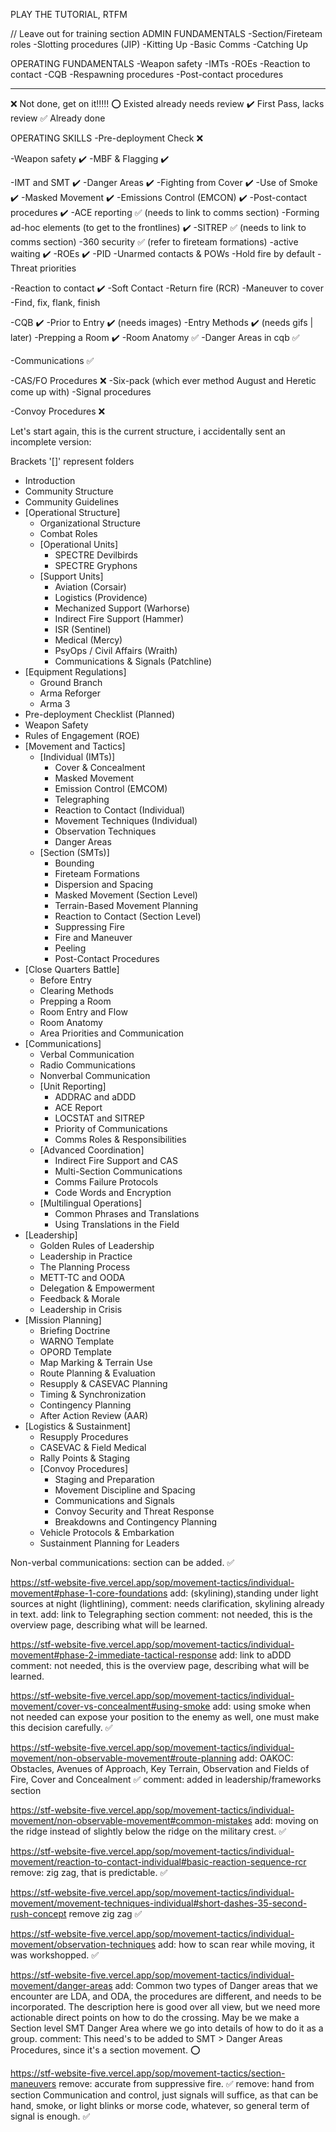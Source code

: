 PLAY THE TUTORIAL, RTFM

// Leave out for training section
ADMIN FUNDAMENTALS
-Section/Fireteam roles
-Slotting procedures (JIP)
-Kitting Up
-Basic Comms
-Catching Up

OPERATING FUNDAMENTALS
-Weapon safety
-IMTs
-ROEs
-Reaction to contact
-CQB
-Respawning procedures
-Post-contact procedures

---

❌ Not done, get on it!!!!!
⭕ Existed already needs review
✔️ First Pass, lacks review
✅ Already done

OPERATING SKILLS
-Pre-deployment Check ❌

-Weapon safety ✔️
-MBF & Flagging ✔️

-IMT and SMT ✔️
-Danger Areas ✔️
-Fighting from Cover ✔️
-Use of Smoke ✔️
-Masked Movement ✔️
-Emissions Control (EMCON) ✔️
-Post-contact procedures ✔️
-ACE reporting ✅ (needs to link to comms section)
-Forming ad-hoc elements (to get to the frontlines) ✔️
-SITREP ✅ (needs to link to comms section)
-360 security ✅ (refer to fireteam formations)
-active waiting ✔️
-ROEs ✔️
-PID
-Unarmed contacts & POWs
-Hold fire by default
-Threat priorities

-Reaction to contact ✔️
-Soft Contact
-Return fire (RCR)
-Maneuver to cover
-Find, fix, flank, finish

-CQB ✔️
-Prior to Entry ✔️ (needs images)
-Entry Methods ✔️ (needs gifs | later)
-Prepping a Room ✔️
-Room Anatomy ✅
-Danger Areas in cqb ✅

-Communications ✅

-CAS/FO Procedures ❌
-Six-pack (which ever method August and Heretic come up with)
-Signal procedures

-Convoy Procedures ❌

Let's start again, this is the current structure, i accidentally sent an incomplete version:

Brackets '[]' represent folders

- Introduction
- Community Structure
- Community Guidelines
- [Operational Structure]
  - Organizational Structure
  - Combat Roles
  - [Operational Units]
    - SPECTRE Devilbirds
    - SPECTRE Gryphons
  - [Support Units]
    - Aviation (Corsair)
    - Logistics (Providence)
    - Mechanized Support (Warhorse)
    - Indirect Fire Support (Hammer)
    - ISR (Sentinel)
    - Medical (Mercy)
    - PsyOps / Civil Affairs (Wraith)
    - Communications & Signals (Patchline)
- [Equipment Regulations]
  - Ground Branch
  - Arma Reforger
  - Arma 3
- Pre-deployment Checklist (Planned)
- Weapon Safety
- Rules of Engagement (ROE)
- [Movement and Tactics]
  - [Individual (IMTs)]
    - Cover & Concealment
    - Masked Movement
    - Emission Control (EMCOM)
    - Telegraphing
    - Reaction to Contact (Individual)
    - Movement Techniques (Individual)
    - Observation Techniques
    - Danger Areas
  - [Section (SMTs)]
    - Bounding
    - Fireteam Formations
    - Dispersion and Spacing
    - Masked Movement (Section Level)
    - Terrain-Based Movement Planning
    - Reaction to Contact (Section Level)
    - Suppressing Fire
    - Fire and Maneuver
    - Peeling
    - Post-Contact Procedures
- [Close Quarters Battle]
  - Before Entry
  - Clearing Methods
  - Prepping a Room
  - Room Entry and Flow
  - Room Anatomy
  - Area Priorities and Communication
- [Communications]
  - Verbal Communication
  - Radio Communications
  - Nonverbal Communication
  - [Unit Reporting]
    - ADDRAC and aDDD
    - ACE Report
    - LOCSTAT and SITREP
    - Priority of Communications
    - Comms Roles & Responsibilities
  - [Advanced Coordination]
    - Indirect Fire Support and CAS
    - Multi-Section Communications
    - Comms Failure Protocols
    - Code Words and Encryption
  - [Multilingual Operations]
    - Common Phrases and Translations
    - Using Translations in the Field
- [Leadership]
  - Golden Rules of Leadership
  - Leadership in Practice
  - The Planning Process
  - METT-TC and OODA
  - Delegation & Empowerment
  - Feedback & Morale
  - Leadership in Crisis
- [Mission Planning]
  - Briefing Doctrine
  - WARNO Template
  - OPORD Template
  - Map Marking & Terrain Use
  - Route Planning & Evaluation
  - Resupply & CASEVAC Planning
  - Timing & Synchronization
  - Contingency Planning
  - After Action Review (AAR)
- [Logistics & Sustainment]
  - Resupply Procedures
  - CASEVAC & Field Medical
  - Rally Points & Staging
  - [Convoy Procedures]
    - Staging and Preparation
    - Movement Discipline and Spacing
    - Communications and Signals
    - Convoy Security and Threat Response
    - Breakdowns and Contingency Planning
  - Vehicle Protocols & Embarkation
  - Sustainment Planning for Leaders

Non-verbal communications: section can be added. ✅

https://stf-website-five.vercel.app/sop/movement-tactics/individual-movement#phase-1-core-foundations
add: (skylining),standing under light sources at night (lightlining),
comment: needs clarification, skylining already in text.
add: link to Telegraphing section
comment: not needed, this is the overview page, describing what will be learned.

https://stf-website-five.vercel.app/sop/movement-tactics/individual-movement#phase-2-immediate-tactical-response
add: link to aDDD
comment: not needed, this is the overview page, describing what will be learned.

https://stf-website-five.vercel.app/sop/movement-tactics/individual-movement/cover-vs-concealment#using-smoke
add: using smoke when not needed can expose your position to the enemy as well, one must make this decision carefully. ✅

https://stf-website-five.vercel.app/sop/movement-tactics/individual-movement/non-observable-movement#route-planning
add: OAKOC: Obstacles, Avenues of Approach, Key Terrain, Observation and Fields of Fire, Cover and Concealment ✅
comment: added in leadership/frameworks section

https://stf-website-five.vercel.app/sop/movement-tactics/individual-movement/non-observable-movement#common-mistakes
add: moving on the ridge instead of slightly below the ridge on the military crest. ✅

https://stf-website-five.vercel.app/sop/movement-tactics/individual-movement/reaction-to-contact-individual#basic-reaction-sequence-rcr
remove: zig zag, that is predictable. ✅

https://stf-website-five.vercel.app/sop/movement-tactics/individual-movement/movement-techniques-individual#short-dashes-35-second-rush-concept
remove zig zag ✅

https://stf-website-five.vercel.app/sop/movement-tactics/individual-movement/observation-techniques
add: how to scan rear while moving, it was workshopped. ✅

https://stf-website-five.vercel.app/sop/movement-tactics/individual-movement/danger-areas
add: Common two types of Danger areas that we encounter are LDA, and ODA, the procedures are different, and needs to be incorporated.
The description here is good over all view, but we need more actionable direct points on how to do the crossing.
May be we make a Section level SMT Danger Area where we go into details of how to do it as a group.
comment: This need's to be added to SMT > Danger Areas Procedures, since it's a section movement. ⭕

https://stf-website-five.vercel.app/sop/movement-tactics/section-maneuvers
remove: accurate from suppressive fire. ✅
remove: hand from section Communication and control, just signals will suffice, as that can be hand, smoke, or light blinks or morse code, whatever, so general term of signal is enough. ✅

